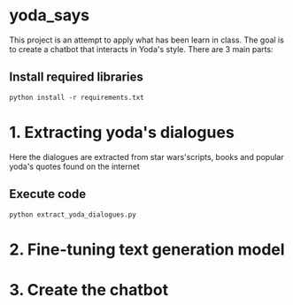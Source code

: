 # yoda_says
This project is an attempt to apply what has been learn in class. The goal is to create a chatbot that interacts in Yoda's style.
There are 3 main parts:
## Install required libraries
```
python install -r requirements.txt
```
# 1. Extracting yoda's dialogues 
Here the dialogues are extracted from star wars'scripts, books and popular yoda's quotes found on the internet
## Execute code
```
python extract_yoda_dialogues.py
```
# 2. Fine-tuning text generation model
# 3. Create the chatbot